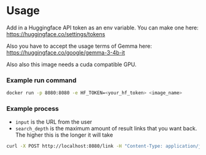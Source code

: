 # Usage

Add in a Huggingface API token as an env variable. You can make one here: https://huggingface.co/settings/tokens

Also you have to accept the usage terms of Gemma here: https://huggingface.co/google/gemma-3-4b-it

Also also this image needs a cuda compatible GPU.

### Example run command

```bash
docker run -p 8080:8080 -e HF_TOKEN=<your_hf_token> <image_name>
```

### Example process

- `input` is the URL from the user
- `search_depth` is the maximum amount of result links that you want back. The higher this is the longer it will take

```bash
curl -X POST http://localhost:8080/link -H "Content-Type: application/json" -d '{"input": "https://example.com", "search_depth": 25}'
```